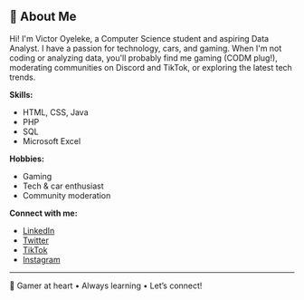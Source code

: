 ## 👋 About Me

Hi! I'm Victor Oyeleke, a Computer Science student and aspiring Data Analyst. I have a passion for technology, cars, and gaming. When I'm not coding or analyzing data, you'll probably find me gaming (CODM plug!), moderating communities on Discord and TikTok, or exploring the latest tech trends.

**Skills:**  
- HTML, CSS, Java  
- PHP  
- SQL  
- Microsoft Excel

**Hobbies:**  
- Gaming  
- Tech & car enthusiast  
- Community moderation

**Connect with me:**  
- [LinkedIn](https://www.linkedin.com/in/victor-oyeleke)  
- [Twitter](https://twitter.com/thehunter_mod)  
- [TikTok](https://www.tiktok.com/@thehunter_mod)  
- [Instagram](https://www.instagram.com/thehunter.mod)

---
💜 Gamer at heart • Always learning • Let’s connect!
<!--
**TheHunter-Modd/TheHunter-Modd** is a ✨ _special_ ✨ repository because its `README.md` (this file) appears on your GitHub profile.

Here are some ideas to get you started:

- 🔭 I’m currently working on ...
- 🌱 I’m currently learning ...
- 👯 I’m looking to collaborate on ...
- 🤔 I’m looking for help with ...
- 💬 Ask me about ...
- 📫 How to reach me: ...
- 😄 Pronouns: ...
- ⚡ Fun fact: ...
-->

